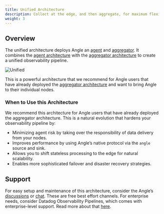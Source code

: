 ```yaml
---
title: Unified Architecture
description: Collect at the edge, and then aggregate, for maximum flexibility.
weight: 3
---
```


## Overview

The unified architecture deploys Angle an [agent](/docs/setup/going-to-prod/architecting/) and [aggregator](/docs/setup/going-to-prod/architecting/). It combines the [agent architecture](/docs/setup/going-to-prod/arch/agent/) with the [aggregator architecture](/docs/setup/going-to-prod/arch/aggregator/) to create a unified observability pipeline.

![Unified](/img/going-to-prod/unified.png)

This is a powerful architecture that we recommend for Angle users that have already deployed the [aggregator architecture](/docs/setup/going-to-prod/arch/aggregator/) and want to bring Angle to their individual nodes.

### When to Use this Architecture

We recommend this architecture for Angle users that have already deployed the aggregator architecture. This is a natural evolution that hardens your observability pipeline by:

- Minimizing agent risk by taking over the responsibility of data delivery from your nodes.
- Improves performance by using Angle’s native protocol via the `angle` source and sink.
- Allows you to shift stateless processing to the edge for natural scalability.
- Enables more sophisticated failover and disaster recovery strategies.

## Support

For easy setup and maintenance of this architecture, consider the Angle’s [discussions](https://discussions.angle.khulnasoft.com) or [chat](https://chat.angle.khulnasoft.com). These are free best effort channels. For enterprise needs, consider Datadog Observability Pipelines, which comes with enterprise-level support. Read more about that [here](https://www.datadoghq.com/product/observability-pipelines/).
